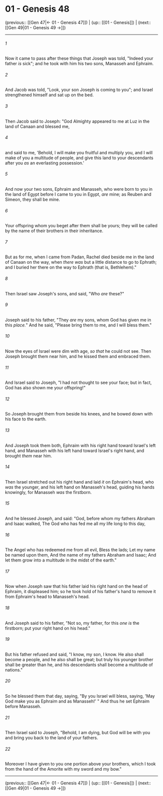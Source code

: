 # 01 - Genesis 48

(previous:: [[Gen 47|← 01 - Genesis 47]]) | (up:: [[01 - Genesis]]) | (next:: [[Gen 49|01 - Genesis 49 →]])

***


###### 1 
Now it came to pass after these things that Joseph was told, "Indeed your father _is_ sick"; and he took with him his two sons, Manasseh and Ephraim. 

###### 2 
And Jacob was told, "Look, your son Joseph is coming to you"; and Israel strengthened himself and sat up on the bed. 

###### 3 
Then Jacob said to Joseph: "God Almighty appeared to me at Luz in the land of Canaan and blessed me, 

###### 4 
and said to me, 'Behold, I will make you fruitful and multiply you, and I will make of you a multitude of people, and give this land to your descendants after you _as_ an everlasting possession.' 

###### 5 
And now your two sons, Ephraim and Manasseh, who were born to you in the land of Egypt before I came to you in Egypt, _are_ mine; as Reuben and Simeon, they shall be mine. 

###### 6 
Your offspring whom you beget after them shall be yours; they will be called by the name of their brothers in their inheritance. 

###### 7 
But as for me, when I came from Padan, Rachel died beside me in the land of Canaan on the way, when _there was_ but a little distance to go to Ephrath; and I buried her there on the way to Ephrath (that is, Bethlehem)." 

###### 8 
Then Israel saw Joseph's sons, and said, "Who _are_ these?" 

###### 9 
Joseph said to his father, "They _are_ my sons, whom God has given me in this _place._" And he said, "Please bring them to me, and I will bless them." 

###### 10 
Now the eyes of Israel were dim with age, _so that_ he could not see. Then Joseph brought them near him, and he kissed them and embraced them. 

###### 11 
And Israel said to Joseph, "I had not thought to see your face; but in fact, God has also shown me your offspring!" 

###### 12 
So Joseph brought them from beside his knees, and he bowed down with his face to the earth. 

###### 13 
And Joseph took them both, Ephraim with his right hand toward Israel's left hand, and Manasseh with his left hand toward Israel's right hand, and brought _them_ near him. 

###### 14 
Then Israel stretched out his right hand and laid _it_ on Ephraim's head, who _was_ the younger, and his left hand on Manasseh's head, guiding his hands knowingly, for Manasseh _was_ the firstborn. 

###### 15 
And he blessed Joseph, and said: "God, before whom my fathers Abraham and Isaac walked, The God who has fed me all my life long to this day, 

###### 16 
The Angel who has redeemed me from all evil, Bless the lads; Let my name be named upon them, And the name of my fathers Abraham and Isaac; And let them grow into a multitude in the midst of the earth." 

###### 17 
Now when Joseph saw that his father laid his right hand on the head of Ephraim, it displeased him; so he took hold of his father's hand to remove it from Ephraim's head to Manasseh's head. 

###### 18 
And Joseph said to his father, "Not so, my father, for this _one is_ the firstborn; put your right hand on his head." 

###### 19 
But his father refused and said, "I know, my son, I know. He also shall become a people, and he also shall be great; but truly his younger brother shall be greater than he, and his descendants shall become a multitude of nations." 

###### 20 
So he blessed them that day, saying, "By you Israel will bless, saying, 'May God make you as Ephraim and as Manasseh!' " And thus he set Ephraim before Manasseh. 

###### 21 
Then Israel said to Joseph, "Behold, I am dying, but God will be with you and bring you back to the land of your fathers. 

###### 22 
Moreover I have given to you one portion above your brothers, which I took from the hand of the Amorite with my sword and my bow."

***

(previous:: [[Gen 47|← 01 - Genesis 47]]) | (up:: [[01 - Genesis]]) | (next:: [[Gen 49|01 - Genesis 49 →]])
